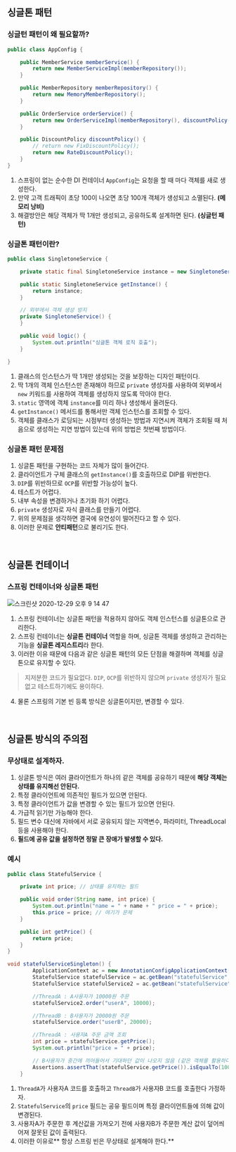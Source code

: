 ## 싱글톤 패턴 
### 싱글턴 패턴이 왜 필요할까? 
```java
public class AppConfig {

    public MemberService memberService() {
        return new MemberServiceImpl(memberRepository());
    }

    public MemberRepository memberRepository() {
        return new MemoryMemberRepository();
    }

    public OrderService orderService() {
        return new OrderServiceImpl(memberRepository(), discountPolicy());
    }

    public DiscountPolicy discountPolicy() {
        // return new FixDiscountPolicy();
        return new RateDiscountPolicy();
    }
}
```
1. 스프링이 없는 순수한 DI 컨테이너 `AppConfig`는 요청을 할 때 마다 객체를 새로 생성한다.
2. 만약 고객 트래픽이 초당 100이 나오면 초당 100개 객체가 생성되고 소멸된다. **(메모리 낭비)** 
3. 해결방안은 해당 객체가 딱 1개만 생성되고, 공유하도록 설계하면 된다. **(싱글턴 패턴)**

### 싱글톤 패턴이란?
```java
public class SingletoneService {

    private static final SingletoneService instance = new SingletoneService();

    public static SingletoneService getInstance() {
        return instance;
    }

    // 외부에서 객체 생성 방지
    private SingletoneService() {
    }

    public void logic() {
        System.out.println("싱글톤 객체 로직 호출");
    }

}
```
1. 클래스의 인스턴스가 딱 1개만 생성되는 것을 보장하는 디자인 패턴이다.
2. 딱 1개의 객체 인스턴스만 존재해야 하므로 `private` 생성자를 사용하여 외부에서 `new` 키워드를 사용하여 객체를 생성하지 않도록 막아야 한다.
3. `static` 영역에 객체 `instance`를 미리 하나 생성해서 올려둔다.
4. `getInstance()` 메서드를 통해서만 객체 인스턴스를 조회할 수 있다.
5. 객체를 클래스가 로딩되는 시점부터 생성하는 방법과 지연시켜 객체가 조회될 때 처음으로 생성하는 지연 방법이 있는데 위의 방법은 첫번째 방법이다.

### 싱글톤 패턴 문제점 
1. 싱글톤 패턴을 구현하는 코드 자체가 많이 들어간다.
2. 클라이언트가 구체 클래스의 `getInstance()`를 호출하므로 DIP를 위반한다.
3. `DIP`를 위반하므로 `OCP`를 위반할 가능성이 높다.
4. 테스트가 어렵다.
5. 내부 속성을 변경하거나 초기화 하기 어렵다.
6. `private` 생성자로 자식 클래스를 만들기 어렵다.
7. 위의 문제점을 생각하면 결국에 유연성이 떨어진다고 할 수 있다. 
8. 이러한 문제로 **안티패턴**으로 불리기도 한다.

<br/>

## 싱글톤 컨테이너 
### 스프링 컨테이너와 싱글톤 패턴
![스크린샷 2020-12-29 오후 9 14 47](https://user-images.githubusercontent.com/44944031/103283076-f120dd00-4a1a-11eb-9c15-bd92fc61298e.png)
1. 스프링 컨테이너는 싱글톤 패턴을 적용하지 않아도 객체 인스턴스를 싱글톤으로 관리한다.
2. 스프링 컨테이너는 **싱글톤 컨테이너** 역할을 하며, 싱글톤 객체를 생성하고 관리하는 기능을 **싱글톤 레지스트리**라 한다.
3. 이러한 이유 때문에 다음과 같은 싱글톤 패턴의 모든 단점을 해결하며 객체를 싱글톤으로 유지할 수 있다.
> 지저분한 코드가 필요없다.
> `DIP`, `OCP`를 위반하지 않으며 `private` 생성자가 필요없고 테스트하기에도 용이하다. 
4. 물론 스프링의 기본 빈 등록 방식은 싱글톤이지만, 변경할 수 있다.

<br/>

## 싱글톤 방식의 주의점
### 무상태로 설계하자. 
1. 싱글톤 방식은 여러 클라이언트가 하나의 같은 객체를 공유하기 때문에 **해당 객체는 상태를 유지해선 안된다.**
2. 특정 클라이언트에 의존적인 필드가 있으면 안된다.
3. 특정 클라이언트가 값을 변경할 수 있는 필드가 있으면 안된다.
4. 가급적 읽기만 가능해야 한다.
5. 필드 변수 대신에 자바에서 서로 공유되지 않는 지역변수, 파라미터, ThreadLocal 등을 사용해야 한다.
6. **필드에 공유 값을 설정하면 정말 큰 장애가 발생할 수 있다.**

### 예시 
``` java
public class StatefulService {

    private int price; // 상태를 유지하는 필드

    public void order(String name, int price) {
        System.out.println("name = " + name + " price = " + price);
        this.price = price; // 여기가 문제
    }

    public int getPrice() {
        return price;
    }
}

void statefulServiceSingleton() {
        ApplicationContext ac = new AnnotationConfigApplicationContext(TestConfig.class);
        StatefulService statefulService = ac.getBean("statefulService", StatefulService.class);
        StatefulService statefulService2 = ac.getBean("statefulService", StatefulService.class);

        //ThreadA : A사용자가 10000원 주문
        statefulService2.order("userA", 10000);

        //ThreadB : B사용자가 20000원 주문
        statefulService.order("userB", 20000);

        //ThreadA : 사용자A 주문 금액 조회
        int price = statefulService.getPrice();
        System.out.println("price = " + price);

        // B사용자가 중간에 끼어들어서 기대하던 값이 나오지 않음 (같은 객체를 활용하다보니..)
        Assertions.assertThat(statefulService.getPrice()).isEqualTo(10000);
    }
```
1. `ThreadA`가 사용자A 코드를 호출하고 `ThreadB`가 사용자B 코드를 호출한다 가정하자.
2. `StatefulService`의 `price` 필드는 공유 필드이며 특정 클라이언트들에 의해 값이 변경된다. 
3. 사용자A가 주문한 후 계산값을 가져오기 전에 사용자B가 주문한 계산 값이 덮어씌어져 잘못된 값이 출력된다.
4. 이러한 이유로** 항상 스프링 빈은 무상태로 설계해야 한다.**

